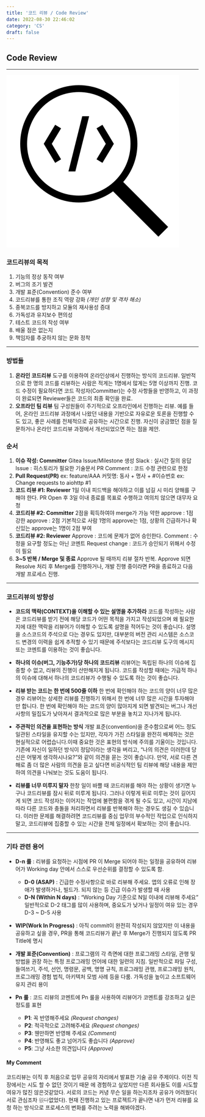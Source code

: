 ```yaml
---
title: '코드 리뷰 / Code Review'
date: 2022-08-30 22:46:02
category: 'CS'
draft: false
---
```


## Code Review
---

![image](code_scan.png)

### 코드리뷰의 목적
1. 기능의 정상 동작 여부
2. 버그의 조기 발견
3. 개발 표준(Convention) 준수 여부
4. 코드리뷰를 통한 조직 역량 강화 *(개인 성향 및 격차 해소)*
5. 중복코드를 방지하고 모듈의 재사용성 증대
6. 가독성과 유지보수 편의성
7. 테스트 코드의 작성 여부
8. 배울 점은 없는지
9. 책임자를 추궁하지 않는 문화 정착

---
### 방법들
1. **온라인 코드리뷰**
도구를 이용하여 온라인상에서 진행하는 방식의 코드리뷰.
일반적으로 한 명의 코드를 리뷰하는 사람은 적게는 1명에서 많게는 5명 이상까지 진행.
코드 수정이 필요하다면 코드 작성자(Committer)는 수정 사항들을 반영하고, 이 과정이 
완료되면 Reviewer들은 코드의 최종 확인을 완료.
2. **오프라인 팀 리뷰**
팀 구성원들이 주기적으로 오프라인에서 진행하는 리뷰.
예를 들어, 온라인 코드리뷰 과정에서 나왔던 내용을 기반으로 자유로운 토론을 진행할 수도 
있고, 좋은 사례를 전체적으로 공유하는 시간으로 진행.
자신이 궁금했던 점을 질문하거나 온라인 코드리뷰 과정에서 개선되었으면 하는 점을 제안.

### 순서
1. **이슈 작성: Committer**
Gitea Issue/Milestone 생성
Slack : 실시간 질의 응답
Issue : 히스토리가 필요한 기술문서
PR Comment : 코드 수정 관련으로 한정
2. **Pull Request(PR)**
ex: feature/AAA
커밋명: 동사 + 명사 + #이슈번호
ex: Change requests to aiohttp #1
3. **코드 리뷰 #1: Reviewer**
1일 이내 피드백을 해야하고 이를 넘길 시 미리 양해를 구해야 한다.
PR Open 후 3일 이내 종료를 목표로 수행하고 여의치 않으면 대무자 요청
4. **코드리뷰 #2: Committer**
2점을 획득하여야 merge가 가능
약한 approve : 1점
강한 approve : 2점
기본적으로 사람 1명의 approve는 1점, 상황의 긴급하거나 확신있는 approve는 
1명이 2점 부여
5. **코드리뷰 #2: Reviewer**
Approve : 코드에 문제가 없어 승인한다.
Comment : 수정을 요구할 정도는 아닌 코멘트
Request change : 코드가 승인되기 위해서 수정이 필요
6. **3~5 반복 / Merge 및 종료**
Approve 될 때까지 리뷰 절차 반복.
Approve 되면 Resolve 처리 후 Merge를 진행하거나, 개발 진행 중이라면 PR을 
종료하고 다음 개발 프로세스 진행.

---
### 코드리뷰의 방향성
- **코드의 맥락(CONTEXT)을 이해할 수 있는 설명을 추가하라**
코드를 작성하는 사람은 코드리뷰를 받기 전에 해당 코드가 어떤 목적을 가지고 작성되었으며
왜 필요한지에 대한 맥락을 리뷰어가 이해할 수 있도록 설명을 적어두는 것이 좋습니다. 설명을
소스코드의 주석으로 다는 경우도 있지만, 대부분의 버전 관리 시스템은 소스코드 변경의 이력을
쉽게 추적할 수 있기 때문에 주석보다는 코드리뷰 도구의 메시지 또는 코멘트를 이용하는 것이 
좋습니다.
  
- **하나의 이슈(버그, 기능추가)당 하나의 코드리뷰**
리뷰어는 독립된 하나의 이슈에 집중할 수 없고, 리뷰의 진행이 산만해지게 됩니다. 
코드를 작성할 때에는 가급적 하나의 이슈에 대해서 하나의 코드리뷰가 수행될 수 있도록 
하는 것이 좋습니다.
  
- **리뷰 받는 코드는 한 번에 500줄 이하**
   한 번에 확인해야 하는 코드의 양이 너무 많은 경우 리뷰어는 상세한 리뷰를 진행하기 위해서 한 번에 너무 많은 시간을 투자해야만 합니다. 한 번에 확인해야 하는 코드의 양이 많아지게 되면 발견되는 버그나 개선사항의 밀집도가 낮아져서 결과적으로 많은 부분을 놓치고 지나가게 됩니다.
  
- **주관적인 의견을 표현하는 방식**
   개발 표준(convention)을 준수함으로써 어느 정도 일관된 스타일을 유지할 수는 있지만, 각자가 가진 스타일을 완전히 배제하는 것은 현실적으로 어렵습니다.이때 중요한 것은 표현의 방식에 주의를 기울이는 것입니다. 기존에 자신이 일하던 방식이 정답이라는 생각을 버리고, “나의 의견은 이러한데 당신은 어떻게 생각하시나요?”와 같이 의견을 묻는 것이 좋습니다. 만약, 서로 다른 견해로 좀 더 많은 사람의 의견을 듣고 싶다면 비공식적인 팀 리뷰에 해당 내용을 제안하여 의견을 나눠보는 것도 도움이 됩니다.
  
- **리뷰를 너무 미루지 말자**
   한창 일이 바쁠 때 코드리뷰를 해야 하는 상황이 생기면 누구나 코드리뷰를 잠시 뒤로 미루게 됩니다. 그러나 이렇게 뒤로 미루는 것이 길어지게 되면 코드 작성자는 이어지는 작업에 불편함을 겪게 될 수도 있고, 시간이 지남에 따라 다른 코드와 충돌을 처리하면서 리뷰를 반복해야 하는 경우도 생길 수 있습니다. 이러한 문제를 해결하려면 코드리뷰를 중심 업무의 부수적인 작업으로 인식하지 말고, 코드리뷰에 집중할 수 있는 시간을 전체 일정에서 확보하는 것이 좋습니다.
---
### 기타 관련 용어

- **D-n 룰** : 리뷰를 요청하는 시점에 PR 이 Merge 되어야 하는 일정을 공유하여 리뷰어가 Working day 안에서 
스스로 우선순위를 결정할 수 있도록 함.
  - **D-0 (ASAP)** : 긴급한 수정사항으로 바로 리뷰해 주세요. 앱의 오류로 인해 장애가 발생하거나, 빌드가. 되지 않는 등 긴급 이슈가 발생할 때 사용
  - **D-N (Within N days)** : “Working Day 기준으로 N일 이내에 리뷰해 주세요”
    일반적으로 D-2 태그를 많이 사용하며, 중요도가 낮거나 일정이 여유 있는 경우 D-3 ~ D-5 사용
  
- **WIP(Work In Progress)** : 아직 commit이 완전히 작성되지 않았지만 이 내용을 공유하고 싶을 경우, 
PR을 통해 코드리뷰가 끝난 후 Merge가 진행되지 않도록 PR Title에 명시
  
- **개발 표준(Convention)** : 프로그램의 각 측면에 대한 프로그래밍 스타일, 관행 및 방법을 권장 하는 특정 
프로그래밍 언어에 대한 일련의 지침. 
일반적으로 파일 구성, 들여쓰기, 주석, 선언, 명령문, 공백, 명명 규칙, 프로그래밍 관행, 프로그래밍 원칙, 프로그래밍
경험 법칙, 아키텍처 모범 사례 등을 다룸.
가독성을 높이고 소프트웨어 유지 관리 용이
  
- **Pn 룰** :
코드 리뷰의 코멘트에 Pn 룰을 사용하여 리뷰어가 코멘트를 강조하고 싶은 정도를 표현
  - **P1**: 꼭 반영해주세요 *(Request changes)*
  - **P2**: 적극적으로 고려해주세요 *(Request changes)*
  - **P3**: 웬만하면 반영해 주세요 *(Comment)*
  - **P4**: 반영해도 좋고 넘어가도 좋습니다 *(Approve)*
  - **P5**: 그냥 사소한 의견입니다 *(Approve)*


#### My Comment
코드리뷰는 이직 후 처음으로 업무 공유의 자리에서 발표한 기술 공유 주제이다. 이전 직장에서는 시도 할 수 없던 것이기 때문
에 경험하고 싶었지만 다른 회사들도 이를 시도할 여유가 많진 않은것같았다. 서로의 코드는 커녕 무슨 일을 하는지조차 공유가 어려웠다(
서로 관심조차 <span style="color: grey">~~없다~~</span>없었다). 현재 진행하고 있는 프로젝트가 끝나면 내가 먼저 리뷰를 요청
하는 방식으로 프로세스의 변화를 주려는 노력을 해봐야겠다.